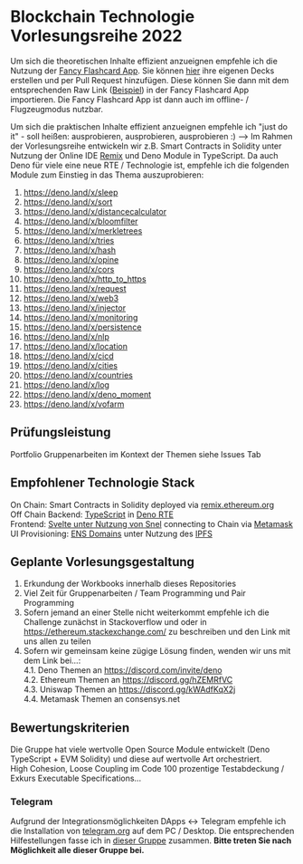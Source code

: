 # Blockchain Technologie Vorlesungsreihe 2022

Um sich die theoretischen Inhalte effizient anzueignen empfehle ich die Nutzung der [Fancy Flashcard App](https://github.com/fancy-flashcard/ffc/blob/master/README.md). Sie können [hier](https://github.com/fancy-flashcard/deck-collection) ihre eigenen Decks erstellen und per Pull Request hinzufügen. Diese können Sie dann mit dem entsprechenden Raw Link ([Beispiel](https://raw.githubusercontent.com/fancy-flashcard/deck-collection/main/wirtschaftsinformatik/Finanzbuchhaltung.json)) in der Fancy Flashcard App importieren. Die Fancy Flashcard App ist dann auch im offline- / Flugzeugmodus nutzbar.  

Um sich die praktischen Inhalte effizient anzueignen empfehle ich "just do it" - soll heißen: ausprobieren, ausprobieren, ausprobieren :) --> Im Rahmen der Vorlesungsreihe entwickeln wir z.B. Smart Contracts in Solidity unter Nutzung der Online IDE [Remix](https://remix.ethereum.org) und Deno Module in TypeScript. Da auch Deno für viele eine neue RTE / Technologie ist, empfehle ich die folgenden Module zum Einstieg in das Thema auszuprobieren: 

1. https://deno.land/x/sleep  
2. https://deno.land/x/sort  
3. https://deno.land/x/distancecalculator  
4. https://deno.land/x/bloomfilter    
5. https://deno.land/x/merkletrees  
6. https://deno.land/x/tries    
7. https://deno.land/x/hash  
8. https://deno.land/x/opine
9. https://deno.land/x/cors      
10. https://deno.land/x/http_to_https  
11. https://deno.land/x/request 
12. https://deno.land/x/web3  
13. https://deno.land/x/injector
14. https://deno.land/x/monitoring
15. https://deno.land/x/persistence
16. https://deno.land/x/nlp  
17. https://deno.land/x/location   
18. https://deno.land/x/cicd  
19. https://deno.land/x/cities  
20. https://deno.land/x/countries  
21. https://deno.land/x/log  
22. https://deno.land/x/deno_moment    
23. https://deno.land/x/vofarm  


## Prüfungsleistung

Portfolio Gruppenarbeiten im Kontext der Themen siehe Issues Tab

## Empfohlener Technologie Stack

On Chain: Smart Contracts in Solidity deployed via [remix.ethereum.org](https://remix.ethereum.org)  
Off Chain Backend: [TypeScript](https://www.typescriptlang.org/) in [Deno RTE](https://deno.land/)   
Frontend: [Svelte unter Nutzung von Snel](https://github.com/crewdevio/Snel) connecting to Chain via [Metamask](https://docs.metamask.io/guide/getting-started.html#basic-considerations)   
UI Provisioning: [ENS Domains](https://ens.domains) unter Nutzung des [IPFS](https://ipfs.io/)   

## Geplante Vorlesungsgestaltung

1. Erkundung der Workbooks innerhalb dieses Repositories   
2. Viel Zeit für Gruppenarbeiten / Team Programming und Pair Programming  
3. Sofern jemand an einer Stelle nicht weiterkommt empfehle ich die Challenge zunächst in Stackoverflow und oder in https://ethereum.stackexchange.com/ zu beschreiben und den Link mit uns allen zu teilen
4. Sofern wir gemeinsam keine zügige Lösung finden, wenden wir uns mit dem Link bei...:   
4.1. Deno Themen an https://discord.com/invite/deno   
4.2. Ethereum Themen an  https://discord.gg/hZEMRfVC  
4.3. Uniswap Themen an https://discord.gg/kWAdfKqX2j  
4.4. Metamask Themen an consensys.net  


## Bewertungskriterien
Die Gruppe hat viele wertvolle Open Source Module entwickelt (Deno TypeScript + EVM Solidity) und diese auf wertvolle Art orchestriert.  
High Cohesion, Loose Coupling im Code
100 prozentige Testabdeckung / Exkurs Executable Specifications... 



### Telegram
Aufgrund der Integrationsmöglichkeiten DApps <-> Telegram empfehle ich die Installation von [telegram.org](https://telegram.org) auf dem PC / Desktop. Die entsprechenden Hilfestellungen fasse ich in [dieser Gruppe](https://t.me/+Axh5QvZbz2w3NzEy) zusammen. **Bitte treten Sie nach Möglichkeit alle dieser Gruppe bei.**   
